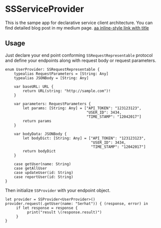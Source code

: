 # SSServiceProvider

This is the sampe app for declarative service client architecture. You can find detailed blog post in my medium page. [aa inline-style link with title](https://medium.com/@serhatsezer/tiny-alamofire-wrapper-serviceprovider-daf08dd8952 "Go to related medium post.")

## Usage
Just declare your end point conforming `SSRequestRepresentable` protocol and define your endpoints along with request body or request parameters.
```
enum UserProvider: SSRequestRepresentable {
    typealias RequestParameters = [String: Any]
    typealias JSONBody = [String: Any]
    
    var baseURL: URL {
        return URL(string: "http://sample.com")!
    }
    
    var parameters: RequestParameters {
        let params: [String: Any] = ["API_TOKEN": "123123123",
                                     "USER_ID": 3434,
                                     "TIME_STAMP": "12042017"]
        return params
    }
    
    var bodyData: JSONBody {
        let bodyDict: [String: Any] = ["API_TOKEN": "123123123",
                                       "USER_ID": 3434,
                                       "TIME_STAMP": "12042017"]
        return bodyDict
    }
    
    case getUser(name: String)
    case getAllUser
    case updateUser(id: String)
    case reportUser(id: String)
}
```

Then initialize `SSProvider` with your endpoint object. 

```
let provider = SSProvider<UserProvider>()
provider.request(.getUser(name: "Serhat")) { (response, error) in
     if let response = response {
          print("result \(response.result)")
     }
}
```
